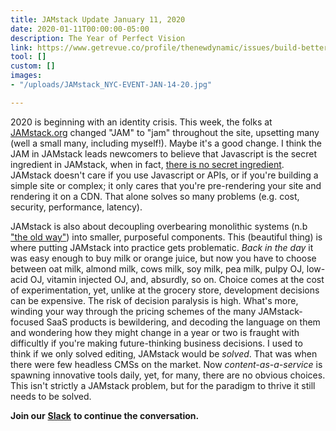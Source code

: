 ```yaml
---
title: JAMstack Update January 11, 2020
date: 2020-01-11T00:00:00-05:00
description: The Year of Perfect Vision
link: https://www.getrevue.co/profile/thenewdynamic/issues/build-better-faster-websites-the-new-dynamic-newsletter-1-11-2020-the-year-of-perfect-vision-219993
tool: []
custom: []
images:
- "/uploads/JAMstack_NYC-EVENT-JAN-14-20.jpg"

---
```

2020 is beginning with an identity crisis. This week, the folks at [JAMstack.org](https://jamstack.org/) changed "JAM" to "jam" throughout the site, upsetting many (well a small many, including myself!). Maybe it's a good change. I think the JAM in JAMstack leads newcomers to believe that Javascript is the secret ingredient in JAMstack, when in fact, [there is no secret ingredient](https://youtu.be/8ucCF2_3TsE). JAMstack doesn't care if you use Javascript or APIs, or if you're building a simple site or complex; it only cares that you're pre-rendering your site and rendering it on a CDN. That alone solves so many problems (e.g. cost, security, performance, latency).

JAMstack is also about decoupling overbearing monolithic systems (n.b ["the old way"](https://medium.com/devseed/how-we-build-cms-free-websites-d7e19d94a0ff#8c4d)) into smaller, purposeful components. This (beautiful thing) is where putting JAMstack into practice gets problematic. _Back in the day_ it was easy enough to buy milk or orange juice, but now you have to choose between oat milk, almond milk, cows milk, soy milk, pea milk, pulpy OJ, low-acid OJ, vitamin injected OJ, and, absurdly, so on. Choice comes at the cost of experimentation, yet, unlike at the grocery store, development decisions can be expensive. The risk of decision paralysis is high. What's more, winding your way through the pricing schemes of the many JAMstack-focused SaaS products is bewildering, and decoding the language on them and wondering how they might change in a year or two is fraught with difficultly if you're making future-thinking business decisions. I used to think if we only solved editing, JAMstack would be _solved_. That was when there were few headless CMSs on the market. Now _content-as-a-service_ is spawning innovative tools daily, yet, for many, there are no obvious choices. This isn't strictly a JAMstack problem, but for the paradigm to thrive it still needs to be solved.

**Join our** [**Slack**](https://slack.tnd.dev/) **to continue the conversation.**